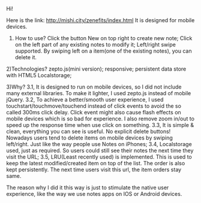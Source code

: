 Hi!

Here is the link: http://mishi.city/zenefits/index.html
It is designed for mobile devices.

1) How to use?
Click the button New on top right to create new note;
Click on the left part of any existing notes to modify it;
Left/right swipe supported. By swiping left on a item(one of the existing notes), you can delete it.

2)Technologies?
zepto.js(mini version);
responsive;
persistent data store with HTML5 Localstorage;

3)Why?
	3.1, It is designed to run on mobile devices, so I did not include many external libraries. To make it lighter, I used zepto.js instead of mobile jQuery.
	3.2, To achieve a better/smooth user experience, I used touchstart/touchmove/touchend instead of click events to avoid the so called 300ms click delay. Click event might also cause flash effects on mobile devices which is so bad for experience. I also remove zoom in/out to speed up the response time when use click on something.
	3.3, It is simple & clean, everything you can see is useful. No explicit delete buttons! Nowadays users tend to delete items on mobile devices by swiping left/right. Just like the way people use Notes on iPhones;
	3.4, Localstorage used, just as required. So users could still see their notes the next time they visit the URL;
	3.5, LRU(Least recently used) is implemented. This is used to keep the latest modified/created item on top of the list. The order is also kept persistently. The next time users visit this url, the item orders stay same.

The reason why I did it this way is just to stimulate the native user experience, like the way we use notes apps on IOS or Android devices.
